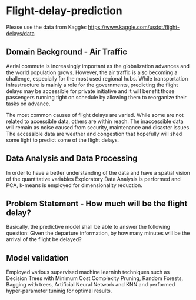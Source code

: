 # Flight-delay-prediction

Please use the data from Kaggle: https://www.kaggle.com/usdot/flight-delays/data

## Domain Background - Air Traffic
Aerial commute is increasingly important as the globalization advances and the world population grows. However, the air traffic is also becoming a challenge, especially for the most used regional hubs. While transportation infrastructure is mainly a role for the governments, predicting the flight delays may be accessible for private initiative and it will benefit those passengers running tight on schedule by allowing them to reorganize their tasks on advance.

The most common causes of flight delays are varied. While some are not related to accessible data, others are within reach. The inaccessible data will remain as noise caused from security, maintenance and disaster issues. The accessible data are weather and congestion that hopefully will shed some light to predict some of the flight delays.

## Data Analysis and Data Processing
In order to have a better understanding of the data and have a spatial vision of the quantitative variables Exploratory Data Analysis is performed and PCA, k-means is employed for dimensionality reduction.

## Problem Statement - How much will be the flight delay?
Basically, the predictive model shall be able to answer the following question:
Given the departure information, by how many minutes will be the arrival of the flight be delayed?

## Model validation
Employed various supervised machine learninh techniques such as Decision Trees with Minimum Cost Complexity Pruning, Random Forests, Bagging with trees, Artificial Neural Network and KNN and performed hyper-parameter tuninig for optimal results.
